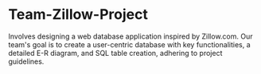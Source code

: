 # Team-Zillow-Project
Involves designing a web database application inspired by Zillow.com. Our team's goal is to create a user-centric database with key functionalities, a detailed E-R diagram, and SQL table creation, adhering to project guidelines.

